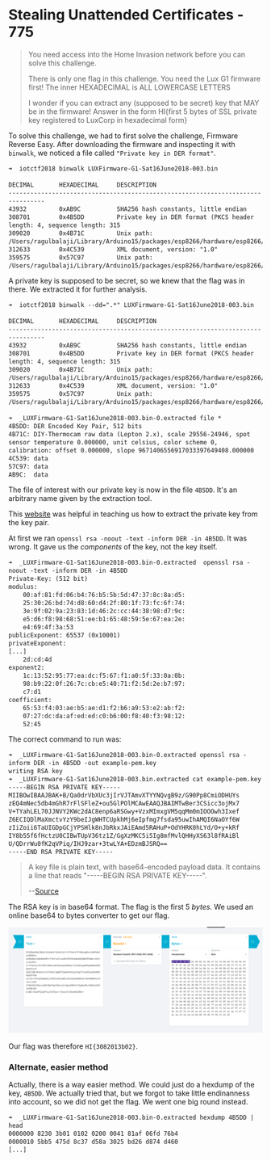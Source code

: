# Stealing Unattended Certificates - 775

> You need access into the Home Invasion network before you can solve this challenge.
>  
> There is only one flag in this challenge. You need the Lux G1 firmware first! The inner HEXADECIMAL is ALL LOWERCASE LETTERS
>  
> I wonder if you can extract any (supposed to be secret) key that MAY be in the firmware! Answer in the form HI{first 5 bytes of SSL private key registered to LuxCorp in hexadecimal form}

To solve this challenge, we had to first solve the challenge, Firmware Reverse Easy. After downloading the firmware and inspecting it with `binwalk`, we noticed a file called `"Private key in DER format"`.
```
➜  iotctf2018 binwalk LUXFirmware-G1-Sat16June2018-003.bin 

DECIMAL       HEXADECIMAL     DESCRIPTION
--------------------------------------------------------------------------------
43932         0xAB9C          SHA256 hash constants, little endian
308701        0x4B5DD         Private key in DER format (PKCS header length: 4, sequence length: 315
309020        0x4B71C         Unix path: /Users/ragulbalaji/Library/Arduino15/packages/esp8266/hardware/esp8266/2.4.1/libraries/ESP8266WiFi/src/include/DataSource.h
312633        0x4C539         XML document, version: "1.0"
359575        0x57C97         Unix path: /Users/ragulbalaji/Library/Arduino15/packages/esp8266/hardware/esp8266/2.4.1/cores/esp8266/abi.cpp
```

A private key is supposed to be secret, so we knew that the flag was in there. We extracted it for further analysis.
```
➜  iotctf2018 binwalk --dd=".*" LUXFirmware-G1-Sat16June2018-003.bin

DECIMAL       HEXADECIMAL     DESCRIPTION
--------------------------------------------------------------------------------
43932         0xAB9C          SHA256 hash constants, little endian
308701        0x4B5DD         Private key in DER format (PKCS header length: 4, sequence length: 315
309020        0x4B71C         Unix path: /Users/ragulbalaji/Library/Arduino15/packages/esp8266/hardware/esp8266/2.4.1/libraries/ESP8266WiFi/src/include/DataSource.h
312633        0x4C539         XML document, version: "1.0"
359575        0x57C97         Unix path: /Users/ragulbalaji/Library/Arduino15/packages/esp8266/hardware/esp8266/2.4.1/cores/esp8266/abi.cpp

➜  _LUXFirmware-G1-Sat16June2018-003.bin-0.extracted file *
4B5DD: DER Encoded Key Pair, 512 bits
4B71C: DIY-Thermocam raw data (Lepton 2.x), scale 29556-24946, spot sensor temperature 0.000000, unit celsius, color scheme 0, calibration: offset 0.000000, slope 9671406556917033397649408.000000
4C539: data
57C97: data
AB9C:  data
```

The file of interest with our private key is now in the file `4B5DD`. It's an arbitrary name given by the extraction tool.

This [website](http://fileformats.archiveteam.org/wiki/DER_encoded_RSA_private_key) was helpful in teaching us how to extract the private key from the key pair. 

At first we ran `openssl rsa -noout -text -inform DER -in 4B5DD`. It was wrong. It gave us the *components* of the key, not the key itself.
```
➜  _LUXFirmware-G1-Sat16June2018-003.bin-0.extracted  openssl rsa -noout -text -inform DER -in 4B5DD
Private-Key: (512 bit)
modulus:
    00:af:81:fd:06:b4:76:b5:5b:5d:47:37:8c:8a:d5:
    25:30:26:bd:74:d8:60:d4:2f:80:1f:73:fc:6f:74:
    3e:9f:02:9a:23:83:1d:46:2c:cc:44:38:98:d7:9c:
    e5:d6:f8:98:68:51:ee:b1:65:48:59:5e:67:ea:2e:
    e4:69:4f:3a:53
publicExponent: 65537 (0x10001)
privateExponent:
[...]
    2d:cd:4d
exponent2:
    1c:13:52:95:77:ea:dc:f5:67:f1:a0:5f:33:0a:0b:
    98:b9:22:0f:26:7c:cb:e5:40:71:f2:5d:2e:b7:97:
    c7:d1
coefficient:
    65:53:f4:03:ae:b5:ae:d1:f2:b6:a9:53:e2:ab:f2:
    07:27:dc:da:af:ed:ed:c0:b6:00:f8:40:f3:98:12:
    52:45
```

The correct command to run was:
```
➜  _LUXFirmware-G1-Sat16June2018-003.bin-0.extracted openssl rsa -inform DER -in 4B5DD -out example-pem.key
writing RSA key
➜  _LUXFirmware-G1-Sat16June2018-003.bin.extracted cat example-pem.key 
-----BEGIN RSA PRIVATE KEY-----
MIIBOwIBAAJBAK+B/Qa0drVbXUc3jIrVJTAmvXTYYNQvgB9z/G90Pp8CmiODHUYs
zEQ4mNec5db4mGhR7rFlSFleZ+ou5GlPOlMCAwEAAQJBAIMTwBer3CSicc3ojMx7
V+TYahLEL70JJNVY2KWc2dAC8enp6aRSGwy+VzxMImxgVM5qqMm0mIOOOwh3Ixef
Z6ECIQDlMaXmctvYzY9beIJgWHTCUpkhMj6eIpfmg7fsda95uwIhAMQI6NaOYf6W
zIiZoii6TaUIGDpGCjYPSHlk8nJbRkxJAiEAmd5RAHuP+OdYHRK0hLYd/O+y+kRf
IY8b55f6fHctzU0CIBwTUpV36tz1Z/GgXzMKC5i5Ig8mfMvlQHHyXS63l8fRAiBl
U/QDrrWu0fK2qVPiq/IHJ9zar+3twLYA+EDzmBJSRQ==
-----END RSA PRIVATE KEY-----
```

> A key file is plain text, with base64-encoded payload data. It contains a line that reads "-----BEGIN RSA PRIVATE KEY-----".
>  
> --[Source](http://fileformats.archiveteam.org/wiki/PEM_encoded_RSA_private_key)

The RSA key is in base64 format. The flag is the first 5 *bytes*. We used an online base64 to bytes converter to get our flag.


![](../../img/iot_ctf2018_stealing_unatt_certs_base64_to_bytes.png)

Our flag was therefore `HI{3082013b02}`.

### Alternate, easier method

Actually, there is a way easier method. We could just do a hexdump of the key, `4B5DD`. We actually tried that, but we forgot to take little endinanness into account, so we did not get the flag. We went one big round instead.
```
➜  _LUXFirmware-G1-Sat16June2018-003.bin-0.extracted hexdump 4B5DD | head
0000000 8230 3b01 0102 0200 0041 81af 06fd 76b4
0000010 5bb5 475d 8c37 d58a 3025 bd26 d874 d460
[...]
```
